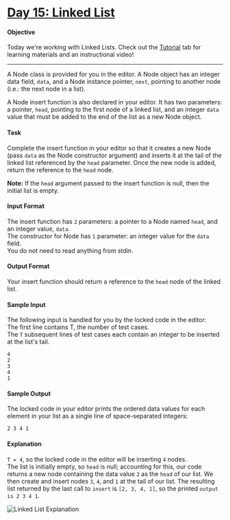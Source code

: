 # [Day 15: Linked List](https://www.hackerrank.com/challenges/30-linked-list/problem)

#### Objective 
Today we're working with Linked Lists. Check out the [Tutorial](https://www.hackerrank.com/challenges/30-linked-list/tutorial) tab for learning materials and an instructional video!

---

A Node class is provided for you in the editor. A Node object has an integer data field, `data`, and a Node instance pointer, `next`, pointing to another node (i.e.: the next node in a list).

A Node insert function is also declared in your editor. It has two parameters: a pointer, `head`, pointing to the first node of a linked list, and an integer `data` value that must be added to the end of the list as a new Node object.

#### Task 
Complete the insert function in your editor so that it creates a new Node (pass `data` as the Node constructor argument) and inserts it at the tail of the linked list referenced by the `head` parameter. Once the new node is added, return the reference to the `head` node.

**Note:** If the `head` argument passed to the insert function is null, then the initial list is empty.

#### Input Format
The insert function has `2` parameters: a pointer to a Node named `head`, and an integer value, `data`.  
The constructor for Node has `1` parameter: an integer value for the `data` field.  
You do not need to read anything from stdin.

#### Output Format
Your insert function should return a reference to the `head` node of the linked list.

#### Sample Input
The following input is handled for you by the locked code in the editor:  
The first line contains T, the number of test cases.  
The `T` subsequent lines of test cases each contain an integer to be inserted at the list's tail.

```
4
2
3
4
1
```

#### Sample Output
The locked code in your editor prints the ordered data values for each element in your list as a single line of space-separated integers:

```
2 3 4 1
```

#### Explanation
`T = 4`, so the locked code in the editor will be inserting `4` nodes.  
The list is initially empty, so `head` is null; accounting for this, our code returns a new node containing the data value `2` as the `head` of our list. We then create and insert nodes `3`, `4`, and `1` at the tail of our list. The resulting list returned by the last call to `insert` is `[2, 3, 4, 1]`, so the printed `output is 2 3 4 1`.

![Linked List Explanation](https://s3.amazonaws.com/hr-challenge-images/17168/1456961238-28488bfa0d-LinkedListExplanation.png)